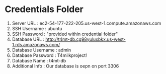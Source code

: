 # Credentials Folder

1. Server URL        : ec2-54-177-222-205.us-west-1.compute.amazonaws.com       
2. SSH Username      : ubuntu                                                   
3. SSH Password      : "provided within credential folder"                      
4. Database URL      : http://t4mt-db.cg98yuluxbkx.us-west-1.rds.amazonaws.com/ 
5. Database Username : admin                                                    
6. Database Password : T4milkproject!                                           
7. Database Name     : t4mt-db                                                  
8. Additional Info   : Our database is oepn on port 3306                        